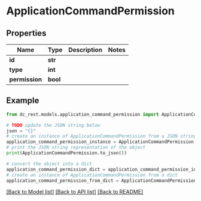 # ApplicationCommandPermission


## Properties

Name | Type | Description | Notes
------------ | ------------- | ------------- | -------------
**id** | **str** |  | 
**type** | **int** |  | 
**permission** | **bool** |  | 

## Example

```python
from dc_rest.models.application_command_permission import ApplicationCommandPermission

# TODO update the JSON string below
json = "{}"
# create an instance of ApplicationCommandPermission from a JSON string
application_command_permission_instance = ApplicationCommandPermission.from_json(json)
# print the JSON string representation of the object
print(ApplicationCommandPermission.to_json())

# convert the object into a dict
application_command_permission_dict = application_command_permission_instance.to_dict()
# create an instance of ApplicationCommandPermission from a dict
application_command_permission_from_dict = ApplicationCommandPermission.from_dict(application_command_permission_dict)
```
[[Back to Model list]](../README.md#documentation-for-models) [[Back to API list]](../README.md#documentation-for-api-endpoints) [[Back to README]](../README.md)


